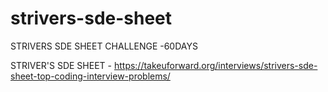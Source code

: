 # strivers-sde-sheet
STRIVERS SDE SHEET CHALLENGE -60DAYS

STRIVER'S SDE SHEET  - https://takeuforward.org/interviews/strivers-sde-sheet-top-coding-interview-problems/
